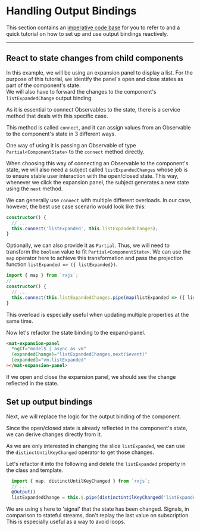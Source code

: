 # Handling Output Bindings

This section contains an [imperative code base][output-bindings.start.component.ts] for you to refer to and a quick tutorial on how to set up and use output bindings reactively.

---

## React to state changes from child components

In this example, we will be using an expansion panel to display a list.
For the purpose of this tutorial, we identify the panel's open and close states as part of the component's state.  
We will also have to forward the changes to the component's `listExpandedChange` output binding.

As it is essential to connect Observables to the state, there is a service method that deals with this specific case.

This method is called `connect`, and it can assign values from an Observable to the component's state in 3 different ways.

One way of using it is passing an Observable of type `Partial<ComponentState>` to the `connect` method directly.

When choosing this way of connecting an Observable to the component's state, we will also need a subject called `listExpandedChanges` whose job is to ensure stable user interaction with the open/closed state.
This way, whenever we click the expansion panel, the subject generates a new state using the `next` method.


We can generally use `connect` with multiple different overloads. In our case, however, the best use case scenario would look like this:
```typescript
constructor() {
  // ...
  this.connect('listExpanded', this.listExpandedChanges);
}
```

Optionally, we can also provide it as `Partial`.
Thus, we will need to transform the `boolean` value to fit `Partial<ComponentState>`.
We can use the `map` operator here to achieve this transformation and pass the projection function `listExpanded => ({ listExpanded})`.

```typescript
import { map } from `rxjs`;
// ...
constructor() {
  // ...
  this.connect(this.listExpandedChanges.pipe(map(listExpanded => ({ listExpanded}))));
}
```

This overload is especially useful when updating multiple properties at the same time.

Now let's refactor the state binding to the expand-panel.

```html
<mat-expansion-panel
  *ngIf="model$ | async as vm"
  (expandedChange)="listExpandedChanges.next($event)"
  [expanded]="vm.listExpanded"
></mat-expansion-panel>
```

If we open and close the expansion panel, we should see the change reflected in the state.

## Set up output bindings

Next, we will replace the logic for the output binding of the component.

Since the open/closed state is already reflected in the component's state, we can derive changes directly from it.

As we are only interested in changing the slice `listExpanded`, we can use the `distinctUntilKeyChanged` operator
to get those changes.

Let's refactor it into the following and delete the `listExpanded` property in the class and template.

```typescript
  import { map, distinctUntilKeyChanged } from `rxjs`;
  // ...
  @Output()
  listExpandedChange = this.$.pipe(distinctUntilKeyChanged('listExpanded'), map(s => s.listExpanded));
```

We are using `$` here to 'signal' that the state has been changed. Signals, in comparison to stateful streams, don't replay the last value on subscription.
This is especially useful as a way to avoid loops.

[output-bindings.start.component.ts]: https://github.com/rx-angular/rx-angular/blob/master/apps/demos/src/app/features/tutorials/basics/3-output-bindings/output-bindings.start.component.ts
